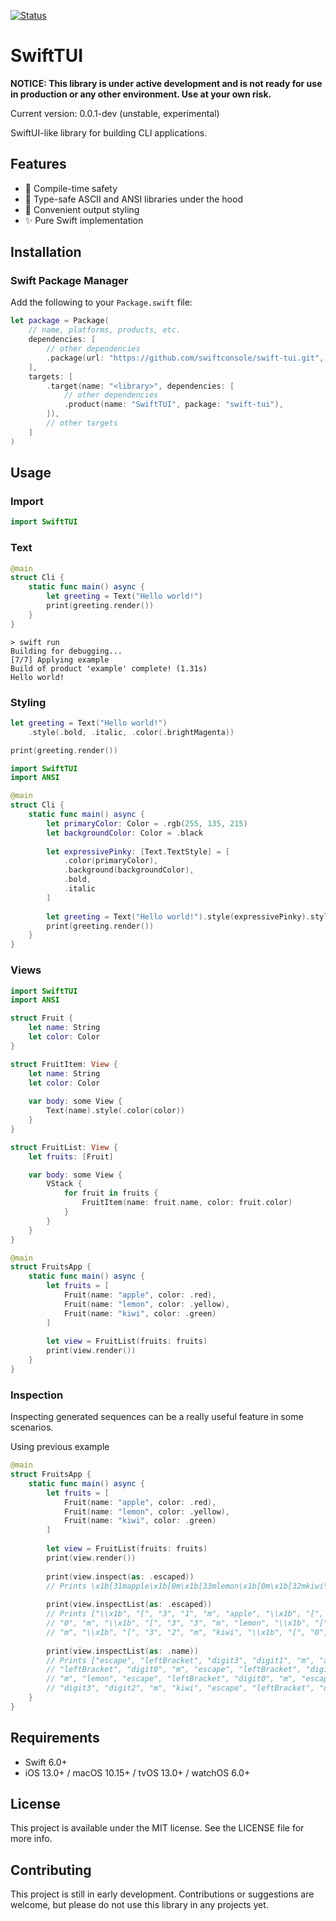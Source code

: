 [![Status](https://img.shields.io/badge/status-WIP-red)](https://github.com/besya/swift-tui)

# SwiftTUI
**NOTICE: This library is under active development and is not ready for use in production or any other environment. Use at your own risk.**

Current version: 0.0.1-dev (unstable, experimental)

SwiftUI-like library for building CLI applications.

## Features

- 🚀 Compile-time safety 
- 💪 Type-safe ASCII and ANSI libraries under the hood
- 🧰 Convenient output styling
- ✨ Pure Swift implementation

## Installation

### Swift Package Manager

Add the following to your `Package.swift` file:

```swift
let package = Package(
    // name, platforms, products, etc.
    dependencies: [
        // other dependencies
        .package(url: "https://github.com/swiftconsole/swift-tui.git", branch: "main"),
    ],
    targets: [
        .target(name: "<library>", dependencies: [
            // other dependencies
            .product(name: "SwiftTUI", package: "swift-tui"),
        ]),
        // other targets
    ]
)
```

## Usage

### Import

```swift
import SwiftTUI
```

### Text 

```swift
@main
struct Cli {
    static func main() async {
        let greeting = Text("Hello world!")
        print(greeting.render())
    }
}
```

```
> swift run
Building for debugging...
[7/7] Applying example
Build of product 'example' complete! (1.31s)
Hello world!
```

### Styling

```swift
let greeting = Text("Hello world!")
    .style(.bold, .italic, .color(.brightMagenta))

print(greeting.render())
```

```swift
import SwiftTUI
import ANSI

@main
struct Cli {
    static func main() async {
        let primaryColor: Color = .rgb(255, 135, 215)
        let backgroundColor: Color = .black
        
        let expressivePinky: [Text.TextStyle] = [
            .color(primaryColor),
            .background(backgroundColor),
            .bold,
            .italic
        ]
        
        let greeting = Text("Hello world!").style(expressivePinky).style(.invert)
        print(greeting.render())
    }
}
```

### Views

```swift
import SwiftTUI
import ANSI

struct Fruit {
    let name: String
    let color: Color
}

struct FruitItem: View {
    let name: String
    let color: Color
    
    var body: some View {
        Text(name).style(.color(color))
    }
}

struct FruitList: View {
    let fruits: [Fruit]

    var body: some View {
        VStack {
            for fruit in fruits {
                FruitItem(name: fruit.name, color: fruit.color)
            }
        }
    }
}

@main
struct FruitsApp {
    static func main() async {
        let fruits = [
            Fruit(name: "apple", color: .red),
            Fruit(name: "lemon", color: .yellow),
            Fruit(name: "kiwi", color: .green)
        ]
        
        let view = FruitList(fruits: fruits)
        print(view.render())
    }
}
```

### Inspection

Inspecting generated sequences can be a really useful feature in some scenarios. 

Using previous example

```swift
@main
struct FruitsApp {
    static func main() async {
        let fruits = [
            Fruit(name: "apple", color: .red),
            Fruit(name: "lemon", color: .yellow),
            Fruit(name: "kiwi", color: .green)
        ]
        
        let view = FruitList(fruits: fruits)
        print(view.render())
        
        print(view.inspect(as: .escaped))
        // Prints \x1b[31mapple\x1b[0m\x1b[33mlemon\x1b[0m\x1b[32mkiwi\x1b[0m
        
        print(view.inspectList(as: .escaped))
        // Prints ["\\x1b", "[", "3", "1", "m", "apple", "\\x1b", "[", 
        // "0", "m", "\\x1b", "[", "3", "3", "m", "lemon", "\\x1b", "[", "0", 
        // "m", "\\x1b", "[", "3", "2", "m", "kiwi", "\\x1b", "[", "0", "m"]
        
        print(view.inspectList(as: .name))
        // Prints ["escape", "leftBracket", "digit3", "digit1", "m", "apple", "escape", 
        // "leftBracket", "digit0", "m", "escape", "leftBracket", "digit3", "digit3", 
        // "m", "lemon", "escape", "leftBracket", "digit0", "m", "escape", "leftBracket", 
        // "digit3", "digit2", "m", "kiwi", "escape", "leftBracket", "digit0", "m"]
    }
}
```

## Requirements

- Swift 6.0+
- iOS 13.0+ / macOS 10.15+ / tvOS 13.0+ / watchOS 6.0+

## License

This project is available under the MIT license. See the LICENSE file for more info.

## Contributing
This project is still in early development. Contributions or suggestions are welcome, but please do not use this library in any projects yet.
